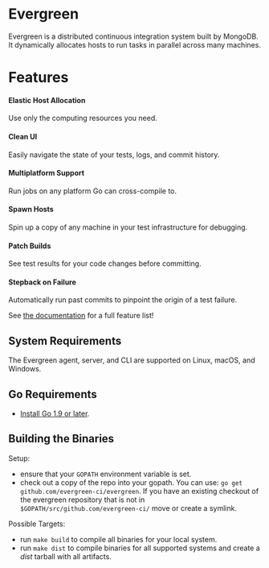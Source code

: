# Evergreen
Evergreen is a distributed continuous integration system built by MongoDB.
It dynamically allocates hosts to run tasks in parallel across many machines.

# Features

#### Elastic Host Allocation
Use only the computing resources you need.

#### Clean UI
Easily navigate the state of your tests, logs, and commit history.

#### Multiplatform Support
Run jobs on any platform Go can cross-compile to.

#### Spawn Hosts
Spin up a copy of any machine in your test infrastructure for debugging.

#### Patch Builds
See test results for your code changes before committing.

#### Stepback on Failure
Automatically run past commits to pinpoint the origin of a test failure.

See [the documentation](https://github.com/evergreen-ci/evergreen/wiki) for a full feature list!

## System Requirements
The Evergreen agent, server, and CLI are supported on Linux, macOS, and Windows.

## Go Requirements
* [Install Go 1.9 or later](https://golang.org/dl/).

## Building the Binaries

Setup:

* ensure that your `GOPATH` environment variable is set.
* check out a copy of the repo into your gopath. You can use: `go get
  github.com/evergreen-ci/evergreen`. If you have an existing checkout
  of the evergreen repository that is not in
  `$GOPATH/src/github.com/evergreen-ci/` move or create a symlink.

Possible Targets:

* run `make build` to compile all binaries for your local
  system.
* run `make dist` to compile binaries for all supported systems
  and create a *dist* tarball with all artifacts.
